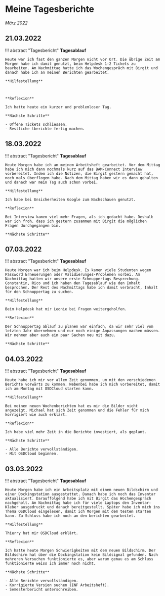 # **Meine Tagesberichte**
*März 2022*

## **21.03.2022**

!!! abstract "Tagesbericht"
    **Tagesablauf**

    Heute war ich fast den ganzen Morgen nicht vor Ort. Die übrige Zeit am Morgen habe ich damit genutzt, beim Helpdesk 1-2 Tickets zu bearbeiten. Am Nachmittag hatte ich das Wochengespräch mit Birgit und danach habe ich an meinen Berichten gearbeitet.

    **Hilfestellung**



    **Reflexion**

    Ich hatte heute ein kurzer und problemloser Tag.

    **Nächste Schritte**

    - Offene Tickets schliessen.
    - Restliche tberichte fertig machen.

## **18.03.2022**

!!! abstract "Tagesbericht"
    **Tagesablauf**

    Heute Morgen habe ich an meinem Arbeitsheft gearbeitet. Vor dem Mittag habe ich mich dann nochmals kurz auf das BAM-Connect Interview vorbereitet. Indem ich die Notizen, die Birgit gestern gemacht hat, noch mals überflogen habe. Nach dem Mittag haben wir es dann gehalten und danach war mein Tag auch schon vorbei.

    **Hilfestellung**

    Ich habe bei Unsicherheiten Google zum Nachschauen genutzt.

    **Reflexion**

    Bei Interview kamen viel mehr Fragen, als ich gedacht habe. Deshalb war ich froh, dass ich gestern zusammen mit Birgit die möglichen Fragen durchgegangen bin.

    **Nächste Schritte**


## **07.03.2022**

!!! abstract "Tagesbericht"
    **Tagesablauf**

    Heute Morgen war ich beim Helpdesk. Es kamen viele Studenten wegen Password Erneuerungen oder Validierunges-Problemen vorbei. Am Nachmittag hatten wir unsere erste Schnuppertags Besprechung. Constantin, Rico und ich haben den Tagesablauf wie den Inhalt besprochen. Der Rest des Nachmittags habe ich damit verbracht, Inhalt für den Schnuppertag zu suchen.

    **Hilfestellung**

    Beim Helpdesk hat mir Leonie bei Fragen weitergeholfen.

    **Reflexion**

    Der Schnuppertag ablauf zu planen war einfach, da wir sehr viel vom letzten Jahr übernehmen und nur noch einige Anpassungen machen müssen. Wir nehmen aber auch ein paar Sachen neu mit dazu.

    **Nächste Schritte**


## **04.03.2022**

!!! abstract "Tagesbericht"
    **Tagesablauf**

    Heute habe ich mir vor allem Zeit genommen, um mit den verschiedenen Berichte vorwärts zu kommen. Nebenbei habe ich mich vorbereitet, damit ich am Montag mit OSDCloud starten kann.

    **Hilfestellung**

    Bei meinen neuen Wochenberichten hat es mir die Bilder nicht angezeigt. Michael hat sich Zeit genommen und die Fehler für mich korrigiert wie auch erklärt.

    **Reflexion**

    Ich habe viel mehr Zeit in die Berichte investiert, als geplant.

    **Nächste Schritte**

    - Alle Berichte vervollständigen.
    - Mit OSDCloud beginnen.

## **03.03.2022**

!!! abstract "Tagesbericht"
    **Tagesablauf**

    Heute Morgen habe ich ein Arbeitsplatz mit einem neuen Bildschirm und einer Dockingstation ausgestattet. Danach habe ich noch das Inventar aktualisiert. Darauffolgend habe ich mit Birgit das Wochengespräch nachgeholt. Am Nachmittag habe ich für viele Laptops den Inventar-Kleber ausgedruckt und danach bereitgestellt. Später habe ich mich ins Thema OSDCloud eingelesen, damit ich Morgen mit dem testen starten kann. Zu Schluss habe ich noch an den berichten gearbeitet.

    **Hilfestellung**

    Thierry hat mir OSDCloud erklärt.

    **Reflexion**

    Ich hatte heute Morgen Schwierigkeiten mit dem neuen Bildschirm. Der Bildschirm hat über die Dockingstation kein Bildsignal gefunden. Nach mehreren Versuchen funktionierte es, aber warum genau es am Schluss funktionierte weiss ich immer noch nicht.

    **Nächste Schritte**

    - Alle Berichte vervollständigen.
    - Korrigierte Version suchen (INF Arbeitsheft).
    - Semesterbericht unterschreiben.
